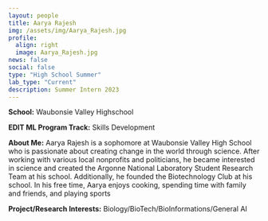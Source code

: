 ```yaml
---
layout: people
title: Aarya Rajesh
img: /assets/img/Aarya_Rajesh.jpg
profile:
  align: right
  image: Aarya_Rajesh.jpg
news: false
social: false
type: "High School Summer"
lab_type: "Current"
description: Summer Intern 2023
---
```


**School:** Waubonsie Valley Highschool

**EDIT ML Program Track:**
Skills Development

**About Me:**
Aarya Rajesh is a sophomore at Waubonsie Valley High School who is passionate about creating change in the world through science. After working with various local nonprofits and politicians, he became interested in science and created the Argonne National Laboratory Student Research Team at his school. Additionally, he founded the Biotechnology Club at his school. In his free time, Aarya enjoys cooking, spending time with family and friends, and playing sports

**Project/Research Interests:**
Biology/BioTech/BioInformations/General AI
    
